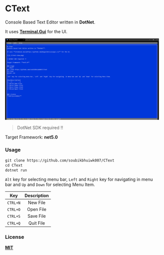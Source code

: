 # CText
Console Based Text Editor written in **DotNet**.

It uses **[Terminal.Gui](https://github.com/migueldeicaza/gui.cs)** for the UI.

![](./CText-view.png)

> DotNet SDK required !!

Target Framework: **net5.0**

### Usage
```shell
git clone https://github.com/soubikbhuiwk007/CText
cd CText
dotnet run
```
`Alt` key for selecting menu bar, `Left` and `Right` key for navigating  in menu bar and `Up` and `Down` for selecting Menu Item.

|Key|Description|
|:--:|:--------:|
|`CTRL+N`|New File|
|`CTRL+O`|Open File|
|`CTRL+S`|Save File|
|`CTRL+Q`|Quit File|


### License
**[MIT](LICENSE)**